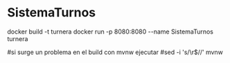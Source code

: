 # SistemaTurnos

docker build -t turnera
docker run -p 8080:8080 --name SistemaTurnos turnera

#si surge un problema en el build con mvnw ejecutar
#sed -i 's/\r$//' mvnw
